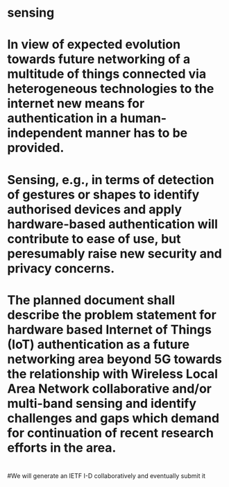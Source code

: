 # sensing
#
# In view of expected evolution towards future networking of a multitude of things connected via heterogeneous technologies to the internet new means for authentication in a human-independent manner has to be provided.
# Sensing, e.g., in terms of detection of gestures or shapes to identify authorised devices and apply hardware-based authentication will contribute to ease of use, but peresumably raise new security and privacy concerns.
# The planned document shall describe the problem statement for hardware based Internet of Things (IoT) authentication as a future networking area beyond 5G towards the relationship with Wireless Local Area Network collaborative and/or multi-band sensing and identify  challenges and gaps which demand for continuation of recent research efforts in the area.
#
#We will generate an IETF I-D collaboratively and eventually submit it
 
